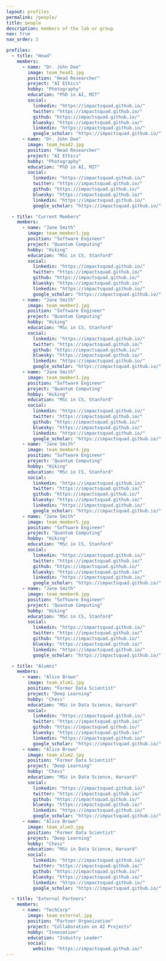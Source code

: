 ```yaml
---
layout: profiles
permalink: /people/
title: people
description: members of the lab or group
nav: true
nav_order: 3

profiles:
  - title: "Head"
    members:
      - name: "Dr. John Doe"
        image: team_head1.jpg
        position: "Head Researcher"
        project: "AI Ethics"
        hobby: "Photography"
        education: "PhD in AI, MIT"
        social:
          linkedin: "https://impactsquad.github.io/"
          twitter: "https://impactsquad.github.io/"
          github: "https://impactsquad.github.io/"
          bluesky: "https://impactsquad.github.io/"
          linkedin: "https://impactsquad.github.io/"
          google_scholar: "https://impactsquad.github.io/"
      - name: "Dr. John Doe"
        image: team_head2.jpg
        position: "Head Researcher"
        project: "AI Ethics"
        hobby: "Photography"
        education: "PhD in AI, MIT"
        social:
          linkedin: "https://impactsquad.github.io/"
          twitter: "https://impactsquad.github.io/"
          github: "https://impactsquad.github.io/"
          bluesky: "https://impactsquad.github.io/"
          linkedin: "https://impactsquad.github.io/"
          google_scholar: "https://impactsquad.github.io/"

  - title: "Current Members"
    members:
      - name: "Jane Smith"
        image: team_member1.jpg
        position: "Software Engineer"
        project: "Quantum Computing"
        hobby: "Hiking"
        education: "MSc in CS, Stanford"
        social:
          linkedin: "https://impactsquad.github.io/"
          twitter: "https://impactsquad.github.io/"
          github: "https://impactsquad.github.io/"
          bluesky: "https://impactsquad.github.io/"
          linkedin: "https://impactsquad.github.io/"
          google_scholar: "https://impactsquad.github.io/"
      - name: "Jane Smith"
        image: team_member2.jpg
        position: "Software Engineer"
        project: "Quantum Computing"
        hobby: "Hiking"
        education: "MSc in CS, Stanford"
        social:
          linkedin: "https://impactsquad.github.io/"
          twitter: "https://impactsquad.github.io/"
          github: "https://impactsquad.github.io/"
          bluesky: "https://impactsquad.github.io/"
          linkedin: "https://impactsquad.github.io/"
          google_scholar: "https://impactsquad.github.io/"
      - name: "Jane Smith"
        image: team_member3.jpg
        position: "Software Engineer"
        project: "Quantum Computing"
        hobby: "Hiking"
        education: "MSc in CS, Stanford"
        social:
          linkedin: "https://impactsquad.github.io/"
          twitter: "https://impactsquad.github.io/"
          github: "https://impactsquad.github.io/"
          bluesky: "https://impactsquad.github.io/"
          linkedin: "https://impactsquad.github.io/"
          google_scholar: "https://impactsquad.github.io/"
      - name: "Jane Smith"
        image: team_member4.jpg
        position: "Software Engineer"
        project: "Quantum Computing"
        hobby: "Hiking"
        education: "MSc in CS, Stanford"
        social:
          linkedin: "https://impactsquad.github.io/"
          twitter: "https://impactsquad.github.io/"
          github: "https://impactsquad.github.io/"
          bluesky: "https://impactsquad.github.io/"
          linkedin: "https://impactsquad.github.io/"
          google_scholar: "https://impactsquad.github.io/"
      - name: "Jane Smith"
        image: team_member5.jpg
        position: "Software Engineer"
        project: "Quantum Computing"
        hobby: "Hiking"
        education: "MSc in CS, Stanford"
        social:
          linkedin: "https://impactsquad.github.io/"
          twitter: "https://impactsquad.github.io/"
          github: "https://impactsquad.github.io/"
          bluesky: "https://impactsquad.github.io/"
          linkedin: "https://impactsquad.github.io/"
          google_scholar: "https://impactsquad.github.io/"
      - name: "Jane Smith"
        image: team_member6.jpg
        position: "Software Engineer"
        project: "Quantum Computing"
        hobby: "Hiking"
        education: "MSc in CS, Stanford"
        social:
          linkedin: "https://impactsquad.github.io/"
          twitter: "https://impactsquad.github.io/"
          github: "https://impactsquad.github.io/"
          bluesky: "https://impactsquad.github.io/"
          linkedin: "https://impactsquad.github.io/"
          google_scholar: "https://impactsquad.github.io/"

  - title: "Alumni"
    members:
      - name: "Alice Brown"
        image: team_alum1.jpg
        position: "Former Data Scientist"
        project: "Deep Learning"
        hobby: "Chess"
        education: "MSc in Data Science, Harvard"
        social:
          linkedin: "https://impactsquad.github.io/"
          twitter: "https://impactsquad.github.io/"
          github: "https://impactsquad.github.io/"
          bluesky: "https://impactsquad.github.io/"
          linkedin: "https://impactsquad.github.io/"
          google_scholar: "https://impactsquad.github.io/"
      - name: "Alice Brown"
        image: team_alum2.jpg
        position: "Former Data Scientist"
        project: "Deep Learning"
        hobby: "Chess"
        education: "MSc in Data Science, Harvard"
        social:
          linkedin: "https://impactsquad.github.io/"
          twitter: "https://impactsquad.github.io/"
          github: "https://impactsquad.github.io/"
          bluesky: "https://impactsquad.github.io/"
          linkedin: "https://impactsquad.github.io/"
          google_scholar: "https://impactsquad.github.io/"
      - name: "Alice Brown"
        image: team_alum3.jpg
        position: "Former Data Scientist"
        project: "Deep Learning"
        hobby: "Chess"
        education: "MSc in Data Science, Harvard"
        social:
          linkedin: "https://impactsquad.github.io/"
          twitter: "https://impactsquad.github.io/"
          github: "https://impactsquad.github.io/"
          bluesky: "https://impactsquad.github.io/"
          linkedin: "https://impactsquad.github.io/"
          google_scholar: "https://impactsquad.github.io/"

  - title: "External Partners"
    members:
      - name: "TechCorp"
        image: team_external.jpg
        position: "Partner Organization"
        project: "Collaboration on AI Projects"
        hobby: "Innovation"
        education: "Industry Leader"
        social:
          website: "https://impactsquad.github.io/"
---
```

